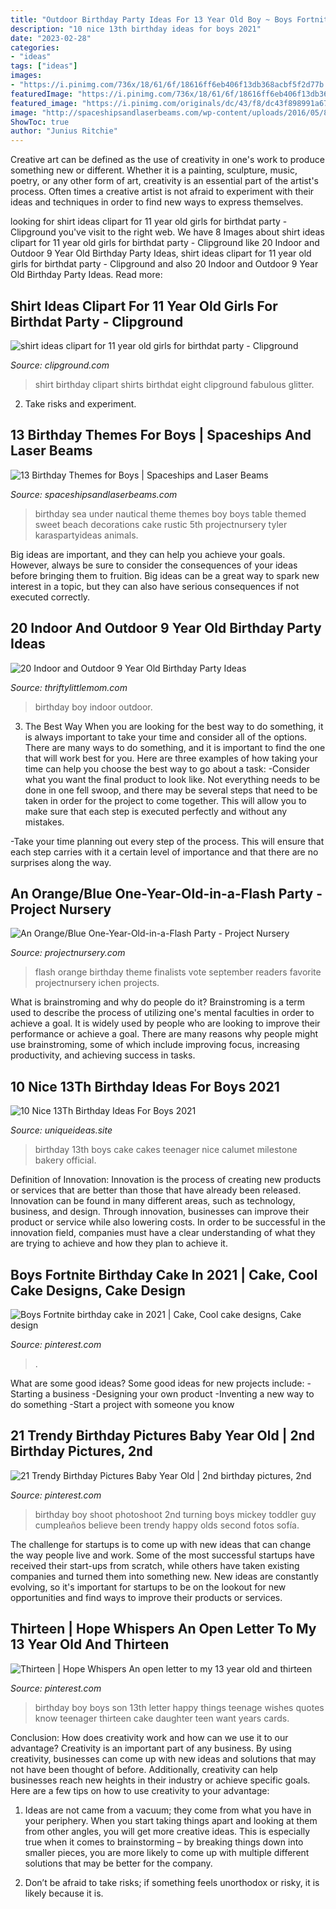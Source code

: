 ```yaml
---
title: "Outdoor Birthday Party Ideas For 13 Year Old Boy ~ Boys Fortnite Birthday Cake In 2021"
description: "10 nice 13th birthday ideas for boys 2021"
date: "2023-02-28"
categories:
- "ideas"
tags: ["ideas"]
images:
- "https://i.pinimg.com/736x/18/61/6f/18616ff6eb406f13db368acbf5f2d77b.jpg"
featuredImage: "https://i.pinimg.com/736x/18/61/6f/18616ff6eb406f13db368acbf5f2d77b.jpg"
featured_image: "https://i.pinimg.com/originals/dc/43/f8/dc43f898991a67604d999d8f7d30d410.jpg"
image: "http://spaceshipsandlaserbeams.com/wp-content/uploads/2016/05/8-boys-under-the-sea-birthday-party-ideas-660x437.jpg"
ShowToc: true
author: "Junius Ritchie"
---
```



Creative art can be defined as the use of creativity in one's work to produce something new or different. Whether it is a painting, sculpture, music, poetry, or any other form of art, creativity is an essential part of the artist's process. Often times a creative artist is not afraid to experiment with their ideas and techniques in order to find new ways to express themselves.

	

		
looking for shirt ideas clipart for 11 year old girls for birthdat party - Clipground you've visit to the right web. We have 8 Images about shirt ideas clipart for 11 year old girls for birthdat party - Clipground like 20 Indoor and Outdoor 9 Year Old Birthday Party Ideas, shirt ideas clipart for 11 year old girls for birthdat party - Clipground and also 20 Indoor and Outdoor 9 Year Old Birthday Party Ideas. Read more:
		
    
## Shirt Ideas Clipart For 11 Year Old Girls For Birthdat Party - Clipground

<img loading=lazy src="http://clipground.com/images/shirt-ideas-clipart-for-11-year-old-girls-for-birthdat-party-6.jpg" onerror="this.onerror=null;this.src='https://tse2.mm.bing.net/th?id=OIP.NC-zmLNYLbcESRkfohokaQHaJ3&amp;pid=15.1';" alt="shirt ideas clipart for 11 year old girls for birthdat party - Clipground">

_Source: clipground.com_

>shirt birthday clipart shirts birthdat eight clipground fabulous glitter. 

	

2. Take risks and experiment.

    
## 13 Birthday Themes For Boys | Spaceships And Laser Beams

<img loading=lazy src="http://spaceshipsandlaserbeams.com/wp-content/uploads/2016/05/8-boys-under-the-sea-birthday-party-ideas-660x437.jpg" onerror="this.onerror=null;this.src='https://tse3.mm.bing.net/th?id=OIP.N8ZUOA3BVjOeeNct2vyxxgHaE5&amp;pid=15.1';" alt="13 Birthday Themes for Boys | Spaceships and Laser Beams">

_Source: spaceshipsandlaserbeams.com_

>birthday sea under nautical theme themes boy boys table themed sweet beach decorations cake rustic 5th projectnursery tyler karaspartyideas animals. 

	

Big ideas are important, and they can help you achieve your goals. However, always be sure to consider the consequences of your ideas before bringing them to fruition. Big ideas can be a great way to spark new interest in a topic, but they can also have serious consequences if not executed correctly.

    
## 20 Indoor And Outdoor 9 Year Old Birthday Party Ideas

<img loading=lazy src="https://thriftylittlemom.com/wp-content/uploads/2021/02/20-9-year-old-birthday-party-ideas-683x1024.jpg" onerror="this.onerror=null;this.src='https://tse3.mm.bing.net/th?id=OIP.8QMccCcBpWdbrZxKn-2XWwHaLH&amp;pid=15.1';" alt="20 Indoor and Outdoor 9 Year Old Birthday Party Ideas">

_Source: thriftylittlemom.com_

>birthday boy indoor outdoor. 

	

3) The Best Way
When you are looking for the best way to do something, it is always important to take your time and consider all of the options. There are many ways to do something, and it is important to find the one that will work best for you. Here are three examples of how taking your time can help you choose the best way to go about a task: 
-Consider what you want the final product to look like. Not everything needs to be done in one fell swoop, and there may be several steps that need to be taken in order for the project to come together. This will allow you to make sure that each step is executed perfectly and without any mistakes.

-Take your time planning out every step of the process. This will ensure that each step carries with it a certain level of importance and that there are no surprises along the way.

    
## An Orange/Blue One-Year-Old-in-a-Flash Party - Project Nursery

<img loading=lazy src="https://projectnursery.com/wp-content/uploads/2012/08/IMG_0813-Copy.jpg" onerror="this.onerror=null;this.src='https://tse3.mm.bing.net/th?id=OIP.cjSNxpK4VryBfhdOJRDL2QHaE8&amp;pid=15.1';" alt="An Orange/Blue One-Year-Old-in-a-Flash Party - Project Nursery">

_Source: projectnursery.com_

>flash orange birthday theme finalists vote september readers favorite projectnursery ichen projects. 

	

What is brainstroming and why do people do it?
Brainstroming is a term used to describe the process of utilizing one's mental faculties in order to achieve a goal. It is widely used by people who are looking to improve their performance or achieve a goal. There are many reasons why people might use brainstroming, some of which include improving focus, increasing productivity, and achieving success in tasks.

    
## 10 Nice 13Th Birthday Ideas For Boys 2021

<img loading=lazy src="https://www.uniqueideas.site/wp-content/uploads/calumet-bakery-official-teenager-cake-milestone-birthday-cakes-2.jpg" onerror="this.onerror=null;this.src='https://tse1.mm.bing.net/th?id=OIP.R66EEA6Gt6-drZyPz6RfDwHaHa&amp;pid=15.1';" alt="10 Nice 13Th Birthday Ideas For Boys 2021">

_Source: uniqueideas.site_

>birthday 13th boys cake cakes teenager nice calumet milestone bakery official. 

	

Definition of Innovation:
Innovation is the process of creating new products or services that are better than those that have already been released. Innovation can be found in many different areas, such as technology, business, and design. Through innovation, businesses can improve their product or service while also lowering costs. In order to be successful in the innovation field, companies must have a clear understanding of what they are trying to achieve and how they plan to achieve it.

    
## Boys Fortnite Birthday Cake In 2021 | Cake, Cool Cake Designs, Cake Design

<img loading=lazy src="https://i.pinimg.com/736x/9b/c2/f6/9bc2f66967d9be9bebbfd23fea1cf77d.jpg" onerror="this.onerror=null;this.src='https://tse4.mm.bing.net/th?id=OIP.dyMsSh0rieVKK5WERT1VoQHaJ3&amp;pid=15.1';" alt="Boys Fortnite birthday cake in 2021 | Cake, Cool cake designs, Cake design">

_Source: pinterest.com_

>. 

	

What are some good ideas?
Some good ideas for new projects include: 
-Starting a business 
-Designing your own product 
-Inventing a new way to do something 
-Start a project with someone you know

    
## 21 Trendy Birthday Pictures Baby Year Old | 2nd Birthday Pictures, 2nd

<img loading=lazy src="https://i.pinimg.com/originals/dc/43/f8/dc43f898991a67604d999d8f7d30d410.jpg" onerror="this.onerror=null;this.src='https://tse4.mm.bing.net/th?id=OIP.fqg2h6K981jOL9mh0ChjmQAAAA&amp;pid=15.1';" alt="21 Trendy Birthday Pictures Baby Year Old | 2nd birthday pictures, 2nd">

_Source: pinterest.com_

>birthday boy shoot photoshoot 2nd turning boys mickey toddler guy cumpleaños believe been trendy happy olds second fotos sofía. 

	

The challenge for startups is to come up with new ideas that can change the way people live and work. Some of the most successful startups have received their start-ups from scratch, while others have taken existing companies and turned them into something new. New ideas are constantly evolving, so it's important for startups to be on the lookout for new opportunities and find ways to improve their products or services.

    
## Thirteen | Hope Whispers An Open Letter To My 13 Year Old And Thirteen

<img loading=lazy src="https://i.pinimg.com/736x/18/61/6f/18616ff6eb406f13db368acbf5f2d77b.jpg" onerror="this.onerror=null;this.src='https://tse4.mm.bing.net/th?id=OIP.ubDsPRT1VMAlhLxp5fJCqgAAAA&amp;pid=15.1';" alt="Thirteen | Hope Whispers An open letter to my 13 year old and thirteen">

_Source: pinterest.com_

>birthday boy boys son 13th letter happy things teenage wishes quotes know teenager thirteen cake daughter teen want years cards. 

	

Conclusion: How does creativity work and how can we use it to our advantage?
Creativity is an important part of any business. By using creativity, businesses can come up with new ideas and solutions that may not have been thought of before. Additionally, creativity can help businesses reach new heights in their industry or achieve specific goals. Here are a few tips on how to use creativity to your advantage: 
1. Ideas are not came from a vacuum; they come from what you have in your periphery. When you start taking things apart and looking at them from other angles, you will get more creative ideas. This is especially true when it comes to brainstorming – by breaking things down into smaller pieces, you are more likely to come up with multiple different solutions that may be better for the company. 

2. Don’t be afraid to take risks; if something feels unorthodox or risky, it is likely because it is.

